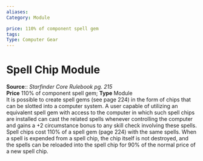```yaml
---
aliases: 
Category: Module

price: 110% of component spell gem
tags: 
Type: Computer Gear
---
```


# Spell Chip Module

**Source**:: _Starfinder Core Rulebook pg. 215_  
**Price** 110% of component spell gem; **Type** Module  
It is possible to create spell gems (see page 224) in the form of chips that can be slotted into a computer system. A user capable of utilizing an equivalent spell gem with access to the computer in which such spell chips are installed can cast the related spells whenever controlling the computer and gains a +2 circumstance bonus to any skill check involving these spells. Spell chips cost 110% of a spell gem (page 224) with the same spells. When a spell is expended from a spell chip, the chip itself is not destroyed, and the spells can be reloaded into the spell chip for 90% of the normal price of a new spell chip.
